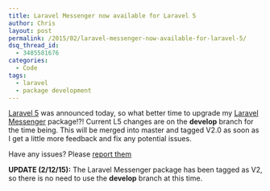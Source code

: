 ```yaml
---
title: Laravel Messenger now available for Laravel 5
author: Chris
layout: post
permalink: /2015/02/laravel-messenger-now-available-for-laravel-5/
dsq_thread_id:
  - 3485581676
categories:
  - Code
tags:
  - laravel
  - package development
---
```

[Laravel 5](https://twitter.com/laravelphp/status/562986210172616708) was announced today, so what better time to upgrade my [Laravel Messenger](https://github.com/cmgmyr/laravel-messenger) package!?! Current L5 changes are on the **develop** branch for the time being. <!--more-->This will be merged into master and tagged V2.0 as soon as I get a little more feedback and fix any potential issues.

Have any issues? Please [report them](https://github.com/cmgmyr/laravel-messenger/issues)

__UPDATE (2/12/15):__ The Laravel Messenger package has been tagged as V2, so there is no need to use the **develop** branch at this time.